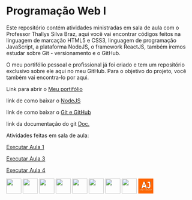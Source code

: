 # Programação Web I

Este repositório contém atividades ministradas em sala de aula com o Professor Thallys Silva Braz, aqui você vai encontrar códigos feitos na linguagem de marcação HTML5 e CSS3, linguagem de programação JavaScript, a plataforma NodeJS, o framework ReactJS, também iremos estudar sobre Git - versionamento e o GitHub.

O meu portifólio pessoal e profissional já foi criado e tem um repositório exclusivo sobre ele aqui no meu GitHub. Para o objetivo do projeto, você também vai encontra-lo por aqui.

Link para abrir o <a href= "https://anajulialeite.github.io/Meu_Portifolio/">Meu portifólio</a>

link de como baixar o <a href= "https://nodejs.org/en">NodeJS</a>

link de como baixar o <a href= "https://www.youtube.com/watch?v=gMh6lrXibWY&t=1893s">Git e GitHub</a>

link da documentação do git <a href= "https://git-scm.com/doc">Doc.</a>

Atividades feitas em sala de aula:

<a href= "https://anajulialeite.github.io/ProgramacaoWebI/Aula%201/Aula%201.html">Executar Aula 1</a>

<a href= "https://anajulialeite.github.io/ProgramacaoWebI/Aula%203/index.html">Executar Aula 3</a>

<a href= "https://anajulialeite.github.io/ProgramacaoWebI/Aula%204/index.html">Executar Aula 4</a>

<img src="https://cdn.jsdelivr.net/gh/devicons/devicon@latest/icons/html5/html5-plain.svg" width="40" height="40"/> <img src="https://cdn.jsdelivr.net/gh/devicons/devicon@latest/icons/css3/css3-plain.svg" width="40" height="40"/> <img src="https://cdn.jsdelivr.net/gh/devicons/devicon@latest/icons/javascript/javascript-plain.svg" width="40" height="40"/> <img src="https://cdn.jsdelivr.net/gh/devicons/devicon@latest/icons/typescript/typescript-plain.svg" width="40" height="40"/> <img src="https://cdn.jsdelivr.net/gh/devicons/devicon@latest/icons/nodejs/nodejs-plain.svg" width="40" height="40"/> <img src="https://cdn.jsdelivr.net/gh/devicons/devicon@latest/icons/react/react-original.svg" width="40" height="40"/> <img src="https://cdn.jsdelivr.net/gh/devicons/devicon@latest/icons/git/git-plain.svg" width="40" height="40"/> <img src="https://cdn.jsdelivr.net/gh/devicons/devicon@latest/icons/github/github-original.svg" width="40" height="40"/> <img src="Imagens/Logo.jpg" alt="Logo" width="40" height="40">
